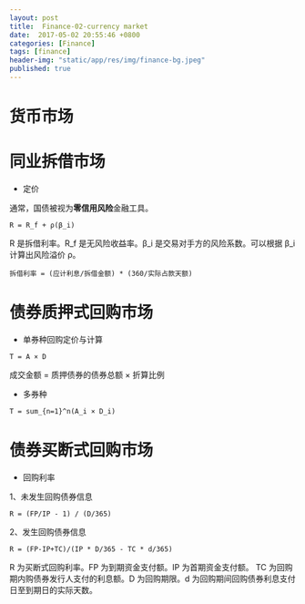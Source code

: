 ```yaml
---
layout: post
title:  Finance-02-currency market
date:  2017-05-02 20:55:46 +0800
categories: [Finance]
tags: [finance]
header-img: "static/app/res/img/finance-bg.jpeg"
published: true
---
```




# 货币市场

# 同业拆借市场

- 定价

通常，国债被视为**零信用风险**金融工具。

```
R = R_f + ρ(β_i)
```


R 是拆借利率。R_f 是无风险收益率。β_i 是交易对手方的风险系数。可以根据 β_i 计算出风险溢价 ρ。  

```
拆借利率 = (应计利息/拆借金额) * (360/实际占款天额)
```

# 债券质押式回购市场

- 单券种回购定价与计算

```
T = A × D
```

成交金额 = 质押债券的债券总额 × 折算比例

- 多券种

```
T = sum_{n=1}^n(A_i × D_i)
```




# 债券买断式回购市场


- 回购利率

1、未发生回购债券信息

```
R = (FP/IP - 1) / (D/365)
```

2、发生回购债券信息

```
R = (FP-IP+TC)/(IP * D/365 - TC * d/365)
```


R 为买断式回购利率。FP 为到期资金支付额。IP 为首期资金支付额。
TC 为回购期内购债券发行人支付的利息额。D 为回购期限。d 为回购期间回购债券利息支付日至到期日的实际天数。








 

